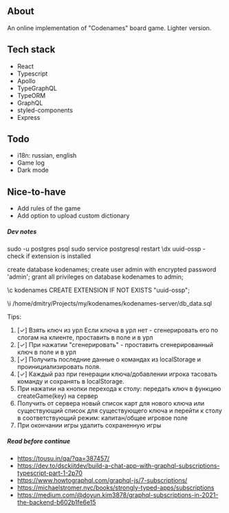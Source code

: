 ## About

An online implementation of "Codenames" board game.
Lighter version.

## Tech stack

- React
- Typescript
- Apollo
- TypeGraphQL
- TypeORM
- GraphQL
- styled-components
- Express

## Todo

- i18n: russian, english
- Game log
- Dark mode

## Nice-to-have

- Add rules of the game
- Add option to upload custom dictionary

##### Dev notes

sudo -u postgres psql
sudo service postgresql restart
\dx uuid-ossp - check if extension is installed

create database kodenames;
create user admin with encrypted password 'admin';
grant all privileges on database kodenames to admin;

\c kodenames
CREATE EXTENSION IF NOT EXISTS "uuid-ossp";

\i /home/dmitry/Projects/my/kodenames/kodenames-server/db_data.sql

Tips:

1. [✓] Взять ключ из урл
   Если ключа в урл нет - сгенерировать его по слогам на клиенте, проставить в поле и в урл
2. [✓] При нажатии "сгенерировать" - проставить сгенерированный ключ в поле и в урл
3. [✓] Получить последние данные о командах из localStorage и проинициализировать поля.
4. [✓] Каждый раз при генерации ключа/добавлении игрока тасовать команду и сохранять в localStorage.
5. При нажатии на кнопки перехода к столу: передать ключ в функцию createGame(key) на сервер
6. Получить от сервера новый список карт для нового ключа или существующий список для существующего ключа и перейти к столу в соответствующий режим: капитан/общее игровое поле
7. При окончании игры удалить сохраненную игры

##### Read before continue
- https://tousu.in/qa/?qa=387457/
- https://dev.to/dsckiitdev/build-a-chat-app-with-graphql-subscriptions-typescript-part-1-2p70
- https://www.howtographql.com/graphql-js/7-subscriptions/
- https://michaelstromer.nyc/books/strongly-typed-apps/subscriptions
- https://medium.com/@doyun.kim3878/graphql-subscriptions-in-2021-the-backend-b602b1fe6e15

